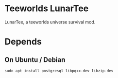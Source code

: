 Teeworlds LunarTee
=========

LunarTee, a teeworlds universe survival mod.

Depends
=======
On Ubuntu / Debian
-------
    sudo apt install postgresql libpqxx-dev libzip-dev
